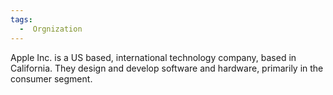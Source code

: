 ```yaml
---
tags:
  -  Orgnization 
---
```

Apple Inc. is a US based, international technology company, based in
California. They design and develop software and hardware, primarily in
the consumer segment.